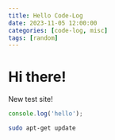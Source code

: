 ```yaml
---
title: Hello Code-Log
date: 2023-11-05 12:00:00
categories: [code-log, misc]
tags: [random]
---
```


# Hi there!

New test site!

```javascript
console.log('hello');
```

```bash
sudo apt-get update
```
